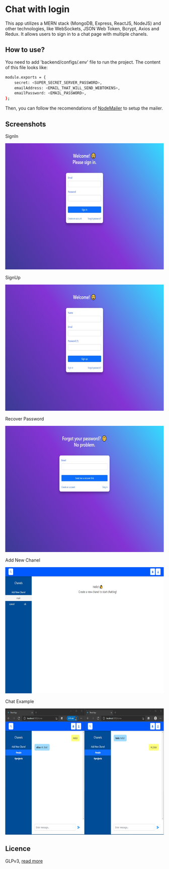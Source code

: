 # Chat with login
This app utilizes a MERN stack (MongoDB, Express, ReactJS, NodeJS) and other technologies, like WebSockets, JSON Web Token, Bcrypt, Axios and Redux. It allows users to sign in to a chat page with multiple chanels.

## How to use?
You need to add 'backend/configs/.env' file to run the project. The content of this file looks like:
```sh
module.exports = {
	secret: <SUPER_SECRET_SERVER_PASSWORD>,
	emailAddress: <EMAIL_THAT_WILL_SEND_WEBTOKENS>,
	emailPassword: <EMAIL_PASSWORD>,
};
```
Then, you can follow the recomendations of [NodeMailer](https://nodemailer.com/) to setup the mailer.

## Screenshots
SignIn

<img src="https://github.com/santosleon/chat_with_login/blob/main/screenshots/signin.jpg" height="400"/>

SignUp

<img src="https://github.com/santosleon/chat_with_login/blob/main/screenshots/signup.jpg" height="400"/>

Recover Password

<img src="https://github.com/santosleon/chat_with_login/blob/main/screenshots/recover.jpg" height="400"/>

Add New Chanel

<img src="https://github.com/santosleon/chat_with_login/blob/main/screenshots/newchanel.jpg" height="400"/>

Chat Example

<img src="https://github.com/santosleon/chat_with_login/blob/main/screenshots/chat.jpg" height="400"/>

## Licence
GLPv3, [read more](https://github.com/santosleon/chat_with_login/blob/main/LICENSE)
